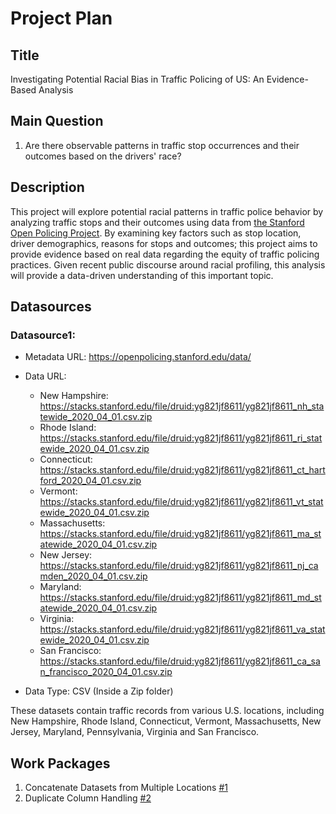 # Project Plan

## Title
<!-- Title of my Project-->
Investigating Potential Racial Bias in Traffic Policing of US: An Evidence-Based Analysis

## Main Question

<!-- This is the question I want find answer based on the Data I have -->
1. Are there observable patterns in traffic stop occurrences and their outcomes based on the drivers' race?

## Description

<!-- A abstract of my project (max. 200 words. I will be answering why and how I attempt it.) -->
This project will explore potential racial patterns in traffic police behavior by analyzing traffic stops and their outcomes using data from [the Stanford Open Policing Project](https://openpolicing.stanford.edu/). By examining key factors such as stop location, driver demographics, reasons for stops and outcomes; this project aims to provide evidence based on real data regarding the equity of traffic policing practices. Given recent public discourse around racial profiling, this analysis will provide a data-driven understanding of this important topic. 

## Datasources

<!-- Describe each datasources you plan to use in a section. Use the prefic "DatasourceX" where X is the id of the datasource. -->

### Datasource1: 
* Metadata URL: https://openpolicing.stanford.edu/data/
* Data URL:
    - New Hampshire: https://stacks.stanford.edu/file/druid:yg821jf8611/yg821jf8611_nh_statewide_2020_04_01.csv.zip
    - Rhode Island: https://stacks.stanford.edu/file/druid:yg821jf8611/yg821jf8611_ri_statewide_2020_04_01.csv.zip
    - Connecticut: https://stacks.stanford.edu/file/druid:yg821jf8611/yg821jf8611_ct_hartford_2020_04_01.csv.zip
    - Vermont: https://stacks.stanford.edu/file/druid:yg821jf8611/yg821jf8611_vt_statewide_2020_04_01.csv.zip
    - Massachusetts: https://stacks.stanford.edu/file/druid:yg821jf8611/yg821jf8611_ma_statewide_2020_04_01.csv.zip
    - New Jersey: https://stacks.stanford.edu/file/druid:yg821jf8611/yg821jf8611_nj_camden_2020_04_01.csv.zip
    - Maryland: https://stacks.stanford.edu/file/druid:yg821jf8611/yg821jf8611_md_statewide_2020_04_01.csv.zip
    - Virginia: https://stacks.stanford.edu/file/druid:yg821jf8611/yg821jf8611_va_statewide_2020_04_01.csv.zip
    - San Francisco: https://stacks.stanford.edu/file/druid:yg821jf8611/yg821jf8611_ca_san_francisco_2020_04_01.csv.zip

* Data Type: CSV (Inside a Zip folder)

These datasets contain traffic records from various U.S. locations, including New Hampshire, Rhode Island, Connecticut, Vermont, Massachusetts, New Jersey, Maryland, Pennsylvania, Virginia and San Francisco.

## Work Packages

<!-- List of work packages ordered sequentially, each pointing to an issue with more details. -->

1. Concatenate Datasets from Multiple Locations [#1][i1]
2. Duplicate Column Handling [#2][i2]

[i1]: https://github.com/ThreeSwordAI/made-project-W24/issues/1
[i2]: https://github.com/ThreeSwordAI/made-project-W24/issues/2